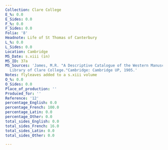 ```yaml
---
Collection: Clare College
E_%: 0.0
E_Sides: 0.0
F_%: 0.0
F_Sides: 0.0
Folia: '8'
Headnote: Life of St Thomas of Canterbury
L_%: 0.0
L_Sides: 0.0
Location: Cambridge
MS_Date: s.xiii (in)
MS_ID: 37a
MS_Sources: 'James, M.R. "A Descriptive Catalogue of the Western Manuscripts in the
  Library of Clare College."Cambridge: Cambridge UP, 1905.'
Notes: flyleaves added to a s.xiii volume
O_%: 0.0
O_Sides: 0.0
Place_of_production: ''
Produced_for: ''
Reference: '12'
percentage_English: 0.0
percentage_French: 100.0
percentage_Latin: 0.0
percentage_Other: 0.0
total_sides_English: 0.0
total_sides_French: 16.0
total_sides_Latin: 0.0
total_sides_Other: 0.0

---
```

